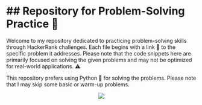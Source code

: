 <h1>## Repository for Problem-Solving Practice 🧩</h1>

<p>
  Welcome to my repository dedicated to practicing problem-solving skills through HackerRank challenges. 
  Each file begins with a link 🔗 to the specific problem it addresses. 
  Please note that the code snippets here are primarily focused on solving the given problems and may not be optimized for real-world applications. ⚠️
</p>
<p>
  This repository prefers using Python 🐍 for solving the problems. 
  Please note that I may skip some basic or warm-up problems.
  
</p>

<p align="center">
  <img src="https://images.inc.com/uploaded_files/image/1920x1080/getty_517716450_257586.jpg">
</p>
